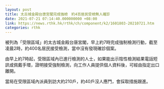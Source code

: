 ```yaml
---
layout: post
title: 太古城金殿台唐宮閣完成強檢　約4百居民受檢無人確診
date: 2021-07-21 07:14:40.000000000 +08:00
link: https://news.rthk.hk/rthk/ch/component/k2/1601803-20210721.htm
categories: rthk
---
```


被列為「受限區域」的太古城金殿台唐宮閣，早上約7時完成強制檢測行動，截至凌晨2時，約400名居民接受檢測，當中沒有發現確診個案。

由早上約7時起，受限區域內已進行檢測的人士，如果能出示陰性檢測結果電話短訊或佩戴手環，證明接受強制檢測，向工作人員提供個人資料後，可經由指定出口離開。

當局在受限區域內派員到訪大約210戶，約40戶沒人應門，會採取措施跟進。
